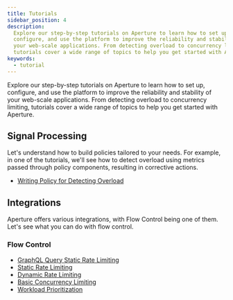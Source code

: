 ```yaml
---
title: Tutorials
sidebar_position: 4
description:
  Explore our step-by-step tutorials on Aperture to learn how to set up,
  configure, and use the platform to improve the reliability and stability of
  your web-scale applications. From detecting overload to concurrency limiting,
  tutorials cover a wide range of topics to help you get started with Aperture.
keywords:
  - tutorial
---
```


Explore our step-by-step tutorials on Aperture to learn how to set up,
configure, and use the platform to improve the reliability and stability of your
web-scale applications. From detecting overload to concurrency limiting,
tutorials cover a wide range of topics to help you get started with Aperture.

## Signal Processing

Let's understand how to build policies tailored to your needs. For example, in
one of the tutorials, we'll see how to detect overload using metrics passed
through policy components, resulting in corrective actions.

- [Writing Policy for Detecting Overload](./signal-processing/detecting-overload.md)

## Integrations

Aperture offers various integrations, with Flow Control being one of them. Let's
see what you can do with flow control.

### Flow Control

- [GraphQL Query Static Rate Limiting](./integrations/flow-control/classification/graphql-rate-limiting.md)
- [Static Rate Limiting](./integrations/flow-control/rate-limiting/static-rate-limiting.md)
- [Dynamic Rate Limiting](./integrations/flow-control/rate-limiting/dynamic-rate-limiting.md)
- [Basic Concurrency Limiting](./integrations/flow-control/concurrency-limiting/basic-concurrency-limiting.md)
- [Workload Prioritization](./integrations/flow-control/concurrency-limiting/workload-prioritization.md)

